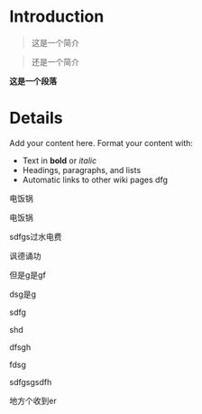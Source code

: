 # Introduction #

> 这是一个简介

> 还是一个简介

**这是一个段落**

# Details #

Add your content here.  Format your content with:
  * Text in **bold** or _italic_
  * Headings, paragraphs, and lists
  * Automatic links to other wiki pages
dfg

电饭锅

电饭锅

sdfgs过水电费

讽德诵功









但是g是gf

dsg是g

sdfg

shd

dfsgh

fdsg

sdfgsgsdfh

地方个收到er